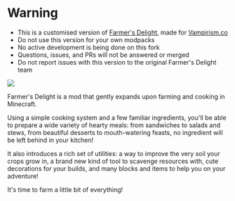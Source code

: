 # Warning
- This is a customised version of [Farmer's Delight](https://www.curseforge.com/minecraft/mc-mods/farmers-delight), made for [Vampirism.co](https://vampirism.co)
- Do not use this version for your own modpacks
- No active development is being done on this fork
- Questions, issues, and PRs will not be answered or merged
- Do not report issues with this version to the original Farmer's Delight team

![](https://files.vampirism.co/divider.png)

Farmer's Delight is a mod that gently expands upon farming and cooking in Minecraft.

Using a simple cooking system and a few familiar ingredients, you'll be able to prepare a wide variety of hearty meals: from sandwiches to salads and stews, from beautiful desserts to mouth-watering feasts, no ingredient will be left behind in your kitchen!

It also introduces a rich set of utilities: a way to improve the very soil your crops grow in, a brand new kind of tool to scavenge resources with, cute decorations for your builds, and many blocks and items to help you on your adventure!

It's time to farm a little bit of everything!
